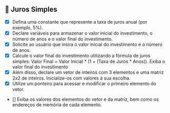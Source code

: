 
## 📌 Juros Simples

- [x] Defina uma constante que represente a taxa de juros anual (por exemplo, 5%).
- [x] Declare variáveis para armazenar o valor inicial do investimento, o número de anos e o valor final do investimento.
- [x] Solicite ao usuário que insira o valor inicial do investimento e o número de anos.
- [x] Calcule o valor final do investimento utilizando a fórmula de juros simples: Valor Final = Valor
Inicial * (1 + (Taxa de Juros * Anos)). Exiba o valor final do investimento
- [x] Além disso, declare um vetor de inteiros com 3 elementos e uma matriz 2x2 de inteiros. Inicialize-os com valores à sua escolha.
- [x] Utilize um ponteiro para acessar e modificar o primeiro elemento do vetor.
- [] Exiba os valores dos elementos do vetor e da matriz, bem como os endereços de memória de cada elemento.



